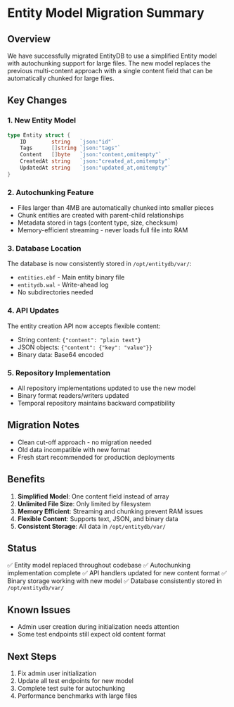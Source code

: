 # Entity Model Migration Summary

## Overview

We have successfully migrated EntityDB to use a simplified Entity model with autochunking support for large files. The new model replaces the previous multi-content approach with a single content field that can be automatically chunked for large files.

## Key Changes

### 1. New Entity Model

```go
type Entity struct {
    ID        string   `json:"id"`
    Tags      []string `json:"tags"`
    Content   []byte   `json:"content,omitempty"`
    CreatedAt string   `json:"created_at,omitempty"`
    UpdatedAt string   `json:"updated_at,omitempty"`
}
```

### 2. Autochunking Feature

- Files larger than 4MB are automatically chunked into smaller pieces
- Chunk entities are created with parent-child relationships
- Metadata stored in tags (content type, size, checksum)
- Memory-efficient streaming - never loads full file into RAM

### 3. Database Location

The database is now consistently stored in `/opt/entitydb/var/`:
- `entities.ebf` - Main entity binary file
- `entitydb.wal` - Write-ahead log
- No subdirectories needed

### 4. API Updates

The entity creation API now accepts flexible content:
- String content: `{"content": "plain text"}`
- JSON objects: `{"content": {"key": "value"}}`
- Binary data: Base64 encoded

### 5. Repository Implementation

- All repository implementations updated to use the new model
- Binary format readers/writers updated
- Temporal repository maintains backward compatibility

## Migration Notes

- Clean cut-off approach - no migration needed
- Old data incompatible with new format
- Fresh start recommended for production deployments

## Benefits

1. **Simplified Model**: One content field instead of array
2. **Unlimited File Size**: Only limited by filesystem
3. **Memory Efficient**: Streaming and chunking prevent RAM issues
4. **Flexible Content**: Supports text, JSON, and binary data
5. **Consistent Storage**: All data in `/opt/entitydb/var/`

## Status

✅ Entity model replaced throughout codebase
✅ Autochunking implementation complete
✅ API handlers updated for new content format
✅ Binary storage working with new model
✅ Database consistently stored in `/opt/entitydb/var/`

## Known Issues

- Admin user creation during initialization needs attention
- Some test endpoints still expect old content format

## Next Steps

1. Fix admin user initialization
2. Update all test endpoints for new model
3. Complete test suite for autochunking
4. Performance benchmarks with large files
